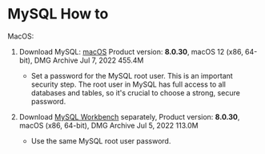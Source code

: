 # MySQL How to

MacOS:

1. Download MySQL: [macOS](https://downloads.mysql.com/archives/community/) Product version: **8.0.30**, macOS 12 (x86, 64-bit), DMG Archive	Jul 7, 2022	455.4M

   - Set a password for the MySQL root user. This is an important security step. The root user in MySQL has full access to all databases and tables, so it's crucial to choose a strong, secure password.

3. Download [MySQL Workbench](https://downloads.mysql.com/archives/workbench/) separately, Product version: **8.0.30**, macOS (x86, 64-bit), DMG Archive	Jul 5, 2022	113.0M	

	
   - Use the same MySQL root user password.
